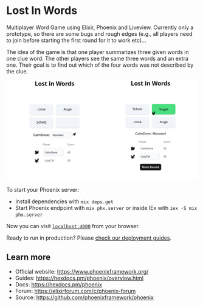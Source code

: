# Lost In Words

Multiplayer Word Game using Elixir, Phoenix and Liveview. Currently only a prototype, so there are some bugs and rough edges (e.g., all players need to join before starting the first round for it to work etc)...

The idea of the game is that one player summarizes three given words in one clue word. The other players see the same three words and an extra one. Their goal is to find out which of the four words was not described by the clue. 

![Alt text](/priv/static/images/README.png?raw=true "Views of the two players (before and after resolution)")      

To start your Phoenix server:

  * Install dependencies with `mix deps.get`
  * Start Phoenix endpoint with `mix phx.server` or inside IEx with `iex -S mix phx.server`

Now you can visit [`localhost:4000`](http://localhost:4000) from your browser.

Ready to run in production? Please [check our deployment guides](https://hexdocs.pm/phoenix/deployment.html).

## Learn more

  * Official website: https://www.phoenixframework.org/
  * Guides: https://hexdocs.pm/phoenix/overview.html
  * Docs: https://hexdocs.pm/phoenix
  * Forum: https://elixirforum.com/c/phoenix-forum
  * Source: https://github.com/phoenixframework/phoenix
